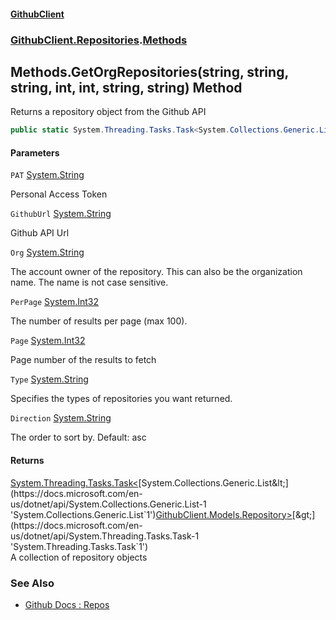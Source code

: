 #### [GithubClient](index.md 'index')
### [GithubClient.Repositories](GithubClient.Repositories.md 'GithubClient.Repositories').[Methods](GithubClient.Repositories.Methods.md 'GithubClient.Repositories.Methods')

## Methods.GetOrgRepositories(string, string, string, int, int, string, string) Method

Returns a repository object from the Github API

```csharp
public static System.Threading.Tasks.Task<System.Collections.Generic.List<GithubClient.Models.Repository>> GetOrgRepositories(string PAT, string GithubUrl, string Org, int PerPage=30, int Page=1, string Type="all", string Direction="asc");
```
#### Parameters

<a name='GithubClient.Repositories.Methods.GetOrgRepositories(string,string,string,int,int,string,string).PAT'></a>

`PAT` [System.String](https://docs.microsoft.com/en-us/dotnet/api/System.String 'System.String')

Personal Access Token

<a name='GithubClient.Repositories.Methods.GetOrgRepositories(string,string,string,int,int,string,string).GithubUrl'></a>

`GithubUrl` [System.String](https://docs.microsoft.com/en-us/dotnet/api/System.String 'System.String')

Github API Url

<a name='GithubClient.Repositories.Methods.GetOrgRepositories(string,string,string,int,int,string,string).Org'></a>

`Org` [System.String](https://docs.microsoft.com/en-us/dotnet/api/System.String 'System.String')

The account owner of the repository. This can also be the organization name. The name is not case sensitive.

<a name='GithubClient.Repositories.Methods.GetOrgRepositories(string,string,string,int,int,string,string).PerPage'></a>

`PerPage` [System.Int32](https://docs.microsoft.com/en-us/dotnet/api/System.Int32 'System.Int32')

The number of results per page (max 100).

<a name='GithubClient.Repositories.Methods.GetOrgRepositories(string,string,string,int,int,string,string).Page'></a>

`Page` [System.Int32](https://docs.microsoft.com/en-us/dotnet/api/System.Int32 'System.Int32')

Page number of the results to fetch

<a name='GithubClient.Repositories.Methods.GetOrgRepositories(string,string,string,int,int,string,string).Type'></a>

`Type` [System.String](https://docs.microsoft.com/en-us/dotnet/api/System.String 'System.String')

Specifies the types of repositories you want returned.

<a name='GithubClient.Repositories.Methods.GetOrgRepositories(string,string,string,int,int,string,string).Direction'></a>

`Direction` [System.String](https://docs.microsoft.com/en-us/dotnet/api/System.String 'System.String')

The order to sort by. Default: asc

#### Returns
[System.Threading.Tasks.Task&lt;](https://docs.microsoft.com/en-us/dotnet/api/System.Threading.Tasks.Task-1 'System.Threading.Tasks.Task`1')[System.Collections.Generic.List&lt;](https://docs.microsoft.com/en-us/dotnet/api/System.Collections.Generic.List-1 'System.Collections.Generic.List`1')[GithubClient.Models.Repository](https://docs.microsoft.com/en-us/dotnet/api/GithubClient.Models.Repository 'GithubClient.Models.Repository')[&gt;](https://docs.microsoft.com/en-us/dotnet/api/System.Collections.Generic.List-1 'System.Collections.Generic.List`1')[&gt;](https://docs.microsoft.com/en-us/dotnet/api/System.Threading.Tasks.Task-1 'System.Threading.Tasks.Task`1')  
A collection of repository objects

### See Also
- [Github Docs : Repos](https://docs.github.com/en/rest/repos/repos 'https://docs.github.com/en/rest/repos/repos')